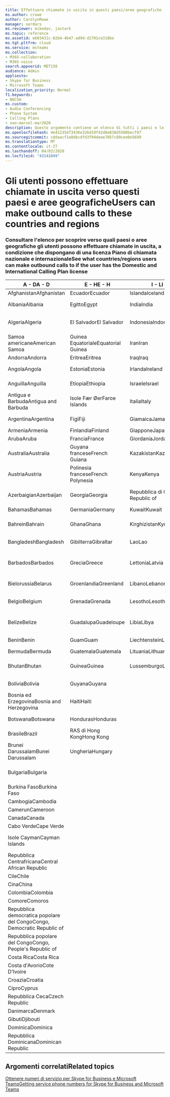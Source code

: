 ```yaml
---
title: Effettuare chiamate in uscita in questi paesi/aree geografiche
ms.author: crowe
author: CarolynRowe
manager: serdars
ms.reviewer: mikedav, jastark
ms.topic: reference
ms.assetid: e603431c-8264-4b47-ad9d-d2701ce318be
ms.tgt.pltfrm: cloud
ms.service: msteams
ms.collection:
- M365-collaboration
- M365-voice
search.appverid: MET150
audience: Admin
appliesto:
- Skype for Business
- Microsoft Teams
localization_priority: Normal
f1.keywords:
- NOCSH
ms.custom:
- Audio Conferencing
- Phone System
- Calling Plans
- seo-marvel-mar2020
description: Questo argomento contiene un elenco di tutti i paesi e le aree geografiche verso cui gli utenti possono effettuare chiamate in uscita se dispongono di un Piano di chiamata.
ms.openlocfilehash: 4e41235473436e326d19f42d8e838d5508becf97
ms.sourcegitcommit: cddaacf1e8dbcdfd3f94deee7057c89cee0e5699
ms.translationtype: MT
ms.contentlocale: it-IT
ms.lasthandoff: 04/03/2020
ms.locfileid: "43141049"
---
```

# <a name="users-can-make-outbound-calls-to-these-countries-and-regions"></a><span data-ttu-id="529d7-103">Gli utenti possono effettuare chiamate in uscita verso questi paesi e aree geografiche</span><span class="sxs-lookup"><span data-stu-id="529d7-103">Users can make outbound calls to these countries and regions</span></span>

### <a name="see-what-countriesregions-users-can-make-outbound-calls-to-if-the-user-has-the-domestic-and-international-calling-plan-license"></a><span data-ttu-id="529d7-104">Consultare l'elenco per scoprire verso quali paesi o aree geografiche gli utenti possono effettuare chiamate in uscita, a condizione che dispongano di una licenza Piano di chiamata nazionale e internazionale</span><span class="sxs-lookup"><span data-stu-id="529d7-104">See what countries/regions users can make outbound calls to if the user has the Domestic and International Calling Plan license</span></span>

|<span data-ttu-id="529d7-105">**A - D**</span><span class="sxs-lookup"><span data-stu-id="529d7-105">**A - D**</span></span>| <span data-ttu-id="529d7-106">**E - H**</span><span class="sxs-lookup"><span data-stu-id="529d7-106">**E - H**</span></span>|<span data-ttu-id="529d7-107">**I - L**</span><span class="sxs-lookup"><span data-stu-id="529d7-107">**I - L**</span></span>|<span data-ttu-id="529d7-108">**M - O**</span><span class="sxs-lookup"><span data-stu-id="529d7-108">**M - O**</span></span>|<span data-ttu-id="529d7-109">**P - S**</span><span class="sxs-lookup"><span data-stu-id="529d7-109">**P - S**</span></span>|<span data-ttu-id="529d7-110">**T - Z**</span><span class="sxs-lookup"><span data-stu-id="529d7-110">**T - Z**</span></span>|
---|---|---|---|---|---|
|<span data-ttu-id="529d7-111">Afghanistan</span><span class="sxs-lookup"><span data-stu-id="529d7-111">Afghanistan</span></span>|<span data-ttu-id="529d7-112">Ecuador</span><span class="sxs-lookup"><span data-stu-id="529d7-112">Ecuador</span></span> |<span data-ttu-id="529d7-113">Islanda</span><span class="sxs-lookup"><span data-stu-id="529d7-113">Iceland</span></span> |<span data-ttu-id="529d7-114">RAS di Macao</span><span class="sxs-lookup"><span data-stu-id="529d7-114">Macau</span></span> |<span data-ttu-id="529d7-115">Pakistan</span><span class="sxs-lookup"><span data-stu-id="529d7-115">Pakistan</span></span> |<span data-ttu-id="529d7-116">Taiwan</span><span class="sxs-lookup"><span data-stu-id="529d7-116">Taiwan</span></span>   |
|<span data-ttu-id="529d7-117">Albania</span><span class="sxs-lookup"><span data-stu-id="529d7-117">Albania</span></span>|<span data-ttu-id="529d7-118">Egitto</span><span class="sxs-lookup"><span data-stu-id="529d7-118">Egypt</span></span> |<span data-ttu-id="529d7-119">India</span><span class="sxs-lookup"><span data-stu-id="529d7-119">India</span></span> |<span data-ttu-id="529d7-120">Macedonia del Nord</span><span class="sxs-lookup"><span data-stu-id="529d7-120">Macedonia</span></span> |<span data-ttu-id="529d7-121">Palau</span><span class="sxs-lookup"><span data-stu-id="529d7-121">Palau</span></span> |<span data-ttu-id="529d7-122">Tagikistan</span><span class="sxs-lookup"><span data-stu-id="529d7-122">Tajikistan</span></span>   |
|<span data-ttu-id="529d7-123">Algeria</span><span class="sxs-lookup"><span data-stu-id="529d7-123">Algeria</span></span>|<span data-ttu-id="529d7-124">El Salvador</span><span class="sxs-lookup"><span data-stu-id="529d7-124">El Salvador</span></span> |<span data-ttu-id="529d7-125">Indonesia</span><span class="sxs-lookup"><span data-stu-id="529d7-125">Indonesia</span></span> |<span data-ttu-id="529d7-126">Malawi</span><span class="sxs-lookup"><span data-stu-id="529d7-126">Malawi</span></span> |<span data-ttu-id="529d7-127">Autorità Palestinese</span><span class="sxs-lookup"><span data-stu-id="529d7-127">Palestinian Authority</span></span> |<span data-ttu-id="529d7-128">Repubblica di Tanzania</span><span class="sxs-lookup"><span data-stu-id="529d7-128">Tanzania, United Republic of</span></span>  |
|<span data-ttu-id="529d7-129">Samoa americane</span><span class="sxs-lookup"><span data-stu-id="529d7-129">American Samoa</span></span>|<span data-ttu-id="529d7-130">Guinea Equatoriale</span><span class="sxs-lookup"><span data-stu-id="529d7-130">Equatorial Guinea</span></span> |<span data-ttu-id="529d7-131">Iran</span><span class="sxs-lookup"><span data-stu-id="529d7-131">Iran</span></span> |<span data-ttu-id="529d7-132">Malaysia</span><span class="sxs-lookup"><span data-stu-id="529d7-132">Malaysia</span></span> |<span data-ttu-id="529d7-133">Panamá</span><span class="sxs-lookup"><span data-stu-id="529d7-133">Panama</span></span> | <span data-ttu-id="529d7-134">Thailandia</span><span class="sxs-lookup"><span data-stu-id="529d7-134">Thailand</span></span>   |
|<span data-ttu-id="529d7-135">Andorra</span><span class="sxs-lookup"><span data-stu-id="529d7-135">Andorra</span></span> |<span data-ttu-id="529d7-136">Eritrea</span><span class="sxs-lookup"><span data-stu-id="529d7-136">Eritrea</span></span> |<span data-ttu-id="529d7-137">Iraq</span><span class="sxs-lookup"><span data-stu-id="529d7-137">Iraq</span></span> |<span data-ttu-id="529d7-138">Mali</span><span class="sxs-lookup"><span data-stu-id="529d7-138">Mali</span></span> |<span data-ttu-id="529d7-139">Paraguay</span><span class="sxs-lookup"><span data-stu-id="529d7-139">Paraguay</span></span> |<span data-ttu-id="529d7-140">Togo</span><span class="sxs-lookup"><span data-stu-id="529d7-140">Togo</span></span>   |
|<span data-ttu-id="529d7-141">Angola</span><span class="sxs-lookup"><span data-stu-id="529d7-141">Angola</span></span> |<span data-ttu-id="529d7-142">Estonia</span><span class="sxs-lookup"><span data-stu-id="529d7-142">Estonia</span></span> |<span data-ttu-id="529d7-143">Irlanda</span><span class="sxs-lookup"><span data-stu-id="529d7-143">Ireland</span></span> |<span data-ttu-id="529d7-144">Malta</span><span class="sxs-lookup"><span data-stu-id="529d7-144">Malta</span></span> |<span data-ttu-id="529d7-145">Perù</span><span class="sxs-lookup"><span data-stu-id="529d7-145">Peru</span></span> | <span data-ttu-id="529d7-146">Trinidad e Tobago</span><span class="sxs-lookup"><span data-stu-id="529d7-146">Trinidad and Tobago</span></span>  |
|<span data-ttu-id="529d7-147">Anguilla</span><span class="sxs-lookup"><span data-stu-id="529d7-147">Anguilla</span></span> |<span data-ttu-id="529d7-148">Etiopia</span><span class="sxs-lookup"><span data-stu-id="529d7-148">Ethiopia</span></span> |<span data-ttu-id="529d7-149">Israele</span><span class="sxs-lookup"><span data-stu-id="529d7-149">Israel</span></span> |<span data-ttu-id="529d7-150">Isole Marshall</span><span class="sxs-lookup"><span data-stu-id="529d7-150">Marshall Islands</span></span> | <span data-ttu-id="529d7-151">Filippine</span><span class="sxs-lookup"><span data-stu-id="529d7-151">Philippines</span></span> | <span data-ttu-id="529d7-152">Turchia</span><span class="sxs-lookup"><span data-stu-id="529d7-152">Turkey</span></span> |
|<span data-ttu-id="529d7-153">Antigua e Barbuda</span><span class="sxs-lookup"><span data-stu-id="529d7-153">Antigua and Barbuda</span></span> | <span data-ttu-id="529d7-154">Isole Fær Øer</span><span class="sxs-lookup"><span data-stu-id="529d7-154">Faroe Islands</span></span> |<span data-ttu-id="529d7-155">Italia</span><span class="sxs-lookup"><span data-stu-id="529d7-155">Italy</span></span> |<span data-ttu-id="529d7-156">Martinica</span><span class="sxs-lookup"><span data-stu-id="529d7-156">Martinique</span></span> |<span data-ttu-id="529d7-157">Polonia</span><span class="sxs-lookup"><span data-stu-id="529d7-157">Poland</span></span> |<span data-ttu-id="529d7-158">Turkmenistan</span><span class="sxs-lookup"><span data-stu-id="529d7-158">Turkmenistan</span></span> |
|<span data-ttu-id="529d7-159">Argentina</span><span class="sxs-lookup"><span data-stu-id="529d7-159">Argentina</span></span>|<span data-ttu-id="529d7-160">Figi</span><span class="sxs-lookup"><span data-stu-id="529d7-160">Fiji</span></span> |<span data-ttu-id="529d7-161">Giamaica</span><span class="sxs-lookup"><span data-stu-id="529d7-161">Jamaica</span></span> |<span data-ttu-id="529d7-162">Mauritius</span><span class="sxs-lookup"><span data-stu-id="529d7-162">Mauritius</span></span> |<span data-ttu-id="529d7-163">Portogallo</span><span class="sxs-lookup"><span data-stu-id="529d7-163">Portugal</span></span> |<span data-ttu-id="529d7-164">Isole Turks e Caicos</span><span class="sxs-lookup"><span data-stu-id="529d7-164">Turks and Caicos</span></span>   |
|<span data-ttu-id="529d7-165">Armenia</span><span class="sxs-lookup"><span data-stu-id="529d7-165">Armenia</span></span> |<span data-ttu-id="529d7-166">Finlandia</span><span class="sxs-lookup"><span data-stu-id="529d7-166">Finland</span></span> |<span data-ttu-id="529d7-167">Giappone</span><span class="sxs-lookup"><span data-stu-id="529d7-167">Japan</span></span> |<span data-ttu-id="529d7-168">Mayotte</span><span class="sxs-lookup"><span data-stu-id="529d7-168">Mayotte</span></span> | <span data-ttu-id="529d7-169">Portorico</span><span class="sxs-lookup"><span data-stu-id="529d7-169">Puerto Rico</span></span> |<span data-ttu-id="529d7-170">Uganda</span><span class="sxs-lookup"><span data-stu-id="529d7-170">Uganda</span></span>  |
|<span data-ttu-id="529d7-171">Aruba</span><span class="sxs-lookup"><span data-stu-id="529d7-171">Aruba</span></span> |<span data-ttu-id="529d7-172">Francia</span><span class="sxs-lookup"><span data-stu-id="529d7-172">France</span></span> |<span data-ttu-id="529d7-173">Giordania</span><span class="sxs-lookup"><span data-stu-id="529d7-173">Jordan</span></span> |<span data-ttu-id="529d7-174">Messico</span><span class="sxs-lookup"><span data-stu-id="529d7-174">Mexico</span></span> |<span data-ttu-id="529d7-175">Qatar</span><span class="sxs-lookup"><span data-stu-id="529d7-175">Qatar</span></span> | <span data-ttu-id="529d7-176">Ucraina</span><span class="sxs-lookup"><span data-stu-id="529d7-176">Ukraine</span></span>   |
|<span data-ttu-id="529d7-177">Australia</span><span class="sxs-lookup"><span data-stu-id="529d7-177">Australia</span></span> |<span data-ttu-id="529d7-178">Guyana francese</span><span class="sxs-lookup"><span data-stu-id="529d7-178">French Guiana</span></span> |<span data-ttu-id="529d7-179">Kazakistan</span><span class="sxs-lookup"><span data-stu-id="529d7-179">Kazakhstan</span></span> |<span data-ttu-id="529d7-180">Micronesia</span><span class="sxs-lookup"><span data-stu-id="529d7-180">Micronesia</span></span> |<span data-ttu-id="529d7-181">Riunione</span><span class="sxs-lookup"><span data-stu-id="529d7-181">Reunion</span></span> |<span data-ttu-id="529d7-182">Emirati Arabi Uniti (E.A.U.)</span><span class="sxs-lookup"><span data-stu-id="529d7-182">United Arab Emirates (U.A.E)</span></span>  |
|<span data-ttu-id="529d7-183">Austria</span><span class="sxs-lookup"><span data-stu-id="529d7-183">Austria</span></span> |<span data-ttu-id="529d7-184">Polinesia francese</span><span class="sxs-lookup"><span data-stu-id="529d7-184">French Polynesia</span></span> |<span data-ttu-id="529d7-185">Kenya</span><span class="sxs-lookup"><span data-stu-id="529d7-185">Kenya</span></span> |<span data-ttu-id="529d7-186">Repubblica di Moldova</span><span class="sxs-lookup"><span data-stu-id="529d7-186">Moldova, Republic of</span></span> |<span data-ttu-id="529d7-187">Romania</span><span class="sxs-lookup"><span data-stu-id="529d7-187">Romania</span></span> |<span data-ttu-id="529d7-188">Regno Unito</span><span class="sxs-lookup"><span data-stu-id="529d7-188">United Kingdom (U.K.)</span></span> |
|<span data-ttu-id="529d7-189">Azerbaigian</span><span class="sxs-lookup"><span data-stu-id="529d7-189">Azerbaijan</span></span> |<span data-ttu-id="529d7-190">Georgia</span><span class="sxs-lookup"><span data-stu-id="529d7-190">Georgia</span></span> |<span data-ttu-id="529d7-191">Repubblica di Corea</span><span class="sxs-lookup"><span data-stu-id="529d7-191">Korea, Republic of</span></span> |<span data-ttu-id="529d7-192">Monaco</span><span class="sxs-lookup"><span data-stu-id="529d7-192">Monaco</span></span> | <span data-ttu-id="529d7-193">Federazione russa</span><span class="sxs-lookup"><span data-stu-id="529d7-193">Russian Federation</span></span> |<span data-ttu-id="529d7-194">Stati Uniti</span><span class="sxs-lookup"><span data-stu-id="529d7-194">United States (U.S.)</span></span>  |
|<span data-ttu-id="529d7-195">Bahamas</span><span class="sxs-lookup"><span data-stu-id="529d7-195">Bahamas</span></span> |<span data-ttu-id="529d7-196">Germania</span><span class="sxs-lookup"><span data-stu-id="529d7-196">Germany</span></span> |<span data-ttu-id="529d7-197">Kuwait</span><span class="sxs-lookup"><span data-stu-id="529d7-197">Kuwait</span></span> |<span data-ttu-id="529d7-198">Mongolia</span><span class="sxs-lookup"><span data-stu-id="529d7-198">Mongolia</span></span> |<span data-ttu-id="529d7-199">Ruanda</span><span class="sxs-lookup"><span data-stu-id="529d7-199">Rwanda</span></span> | <span data-ttu-id="529d7-200">Uruguay</span><span class="sxs-lookup"><span data-stu-id="529d7-200">Uruguay</span></span> |
|<span data-ttu-id="529d7-201">Bahrein</span><span class="sxs-lookup"><span data-stu-id="529d7-201">Bahrain</span></span> |<span data-ttu-id="529d7-202">Ghana</span><span class="sxs-lookup"><span data-stu-id="529d7-202">Ghana</span></span> |<span data-ttu-id="529d7-203">Kirghizistan</span><span class="sxs-lookup"><span data-stu-id="529d7-203">Kyrgyzstan</span></span> |<span data-ttu-id="529d7-204">Montenegro</span><span class="sxs-lookup"><span data-stu-id="529d7-204">Montenegro</span></span> | <span data-ttu-id="529d7-205">Saint Kitts e Nevis</span><span class="sxs-lookup"><span data-stu-id="529d7-205">Saint Kitts and Nevis</span></span> |<span data-ttu-id="529d7-206">Uzbekistan</span><span class="sxs-lookup"><span data-stu-id="529d7-206">Uzbekistan</span></span>  |
|<span data-ttu-id="529d7-207">Bangladesh</span><span class="sxs-lookup"><span data-stu-id="529d7-207">Bangladesh</span></span> |<span data-ttu-id="529d7-208">Gibilterra</span><span class="sxs-lookup"><span data-stu-id="529d7-208">Gibraltar</span></span> |<span data-ttu-id="529d7-209">Lao</span><span class="sxs-lookup"><span data-stu-id="529d7-209">Lao</span></span> |<span data-ttu-id="529d7-210">Montserrat</span><span class="sxs-lookup"><span data-stu-id="529d7-210">Montserrat</span></span> | <span data-ttu-id="529d7-211">Saint Lucia</span><span class="sxs-lookup"><span data-stu-id="529d7-211">Saint Lucia</span></span> |<span data-ttu-id="529d7-212">Città del Vaticano</span><span class="sxs-lookup"><span data-stu-id="529d7-212">Vatican City State</span></span>  |
|<span data-ttu-id="529d7-213">Barbados</span><span class="sxs-lookup"><span data-stu-id="529d7-213">Barbados</span></span> |<span data-ttu-id="529d7-214">Grecia</span><span class="sxs-lookup"><span data-stu-id="529d7-214">Greece</span></span> |<span data-ttu-id="529d7-215">Lettonia</span><span class="sxs-lookup"><span data-stu-id="529d7-215">Latvia</span></span> |<span data-ttu-id="529d7-216">Marocco</span><span class="sxs-lookup"><span data-stu-id="529d7-216">Morocco</span></span> |<span data-ttu-id="529d7-217">Saint Vincent e Grenadine</span><span class="sxs-lookup"><span data-stu-id="529d7-217">Saint Vincent and the Grenadines</span></span> |<span data-ttu-id="529d7-218">Venezuela</span><span class="sxs-lookup"><span data-stu-id="529d7-218">Venezuela</span></span>   |
|<span data-ttu-id="529d7-219">Bielorussia</span><span class="sxs-lookup"><span data-stu-id="529d7-219">Belarus</span></span> |<span data-ttu-id="529d7-220">Groenlandia</span><span class="sxs-lookup"><span data-stu-id="529d7-220">Greenland</span></span> |<span data-ttu-id="529d7-221">Libano</span><span class="sxs-lookup"><span data-stu-id="529d7-221">Lebanon</span></span> |<span data-ttu-id="529d7-222">Mozambico</span><span class="sxs-lookup"><span data-stu-id="529d7-222">Mozambique</span></span> | <span data-ttu-id="529d7-223">San Marino</span><span class="sxs-lookup"><span data-stu-id="529d7-223">San Marino</span></span> |<span data-ttu-id="529d7-224">Vietnam</span><span class="sxs-lookup"><span data-stu-id="529d7-224">Viet Nam</span></span>  |
|<span data-ttu-id="529d7-225">Belgio</span><span class="sxs-lookup"><span data-stu-id="529d7-225">Belgium</span></span> |<span data-ttu-id="529d7-226">Grenada</span><span class="sxs-lookup"><span data-stu-id="529d7-226">Grenada</span></span> |<span data-ttu-id="529d7-227">Lesotho</span><span class="sxs-lookup"><span data-stu-id="529d7-227">Lesotho</span></span> |<span data-ttu-id="529d7-228">Myanmar</span><span class="sxs-lookup"><span data-stu-id="529d7-228">Myanmar</span></span> | <span data-ttu-id="529d7-229">Arabia Saudita</span><span class="sxs-lookup"><span data-stu-id="529d7-229">Saudi Arabia</span></span> | <span data-ttu-id="529d7-230">Isole Vergini Britanniche</span><span class="sxs-lookup"><span data-stu-id="529d7-230">Virgin Islands (British)</span></span> |
|<span data-ttu-id="529d7-231">Belize</span><span class="sxs-lookup"><span data-stu-id="529d7-231">Belize</span></span> |<span data-ttu-id="529d7-232">Guadalupa</span><span class="sxs-lookup"><span data-stu-id="529d7-232">Guadeloupe</span></span> |<span data-ttu-id="529d7-233">Libia</span><span class="sxs-lookup"><span data-stu-id="529d7-233">Libya</span></span> |<span data-ttu-id="529d7-234">Namibia</span><span class="sxs-lookup"><span data-stu-id="529d7-234">Namibia</span></span> |<span data-ttu-id="529d7-235">Senegal</span><span class="sxs-lookup"><span data-stu-id="529d7-235">Senegal</span></span> | <span data-ttu-id="529d7-236">Isole Vergini Americane</span><span class="sxs-lookup"><span data-stu-id="529d7-236">Virgin Islands (U.S.)</span></span>  |
|<span data-ttu-id="529d7-237">Benin</span><span class="sxs-lookup"><span data-stu-id="529d7-237">Benin</span></span> |<span data-ttu-id="529d7-238">Guam</span><span class="sxs-lookup"><span data-stu-id="529d7-238">Guam</span></span> |<span data-ttu-id="529d7-239">Liechtenstein</span><span class="sxs-lookup"><span data-stu-id="529d7-239">Liechtenstein</span></span> |<span data-ttu-id="529d7-240">Nepal</span><span class="sxs-lookup"><span data-stu-id="529d7-240">Nepal</span></span> | <span data-ttu-id="529d7-241">Serbia</span><span class="sxs-lookup"><span data-stu-id="529d7-241">Serbia</span></span> | <span data-ttu-id="529d7-242">Wallis e Futuna</span><span class="sxs-lookup"><span data-stu-id="529d7-242">Wallis and Futuna Islands</span></span>  |
|<span data-ttu-id="529d7-243">Bermuda</span><span class="sxs-lookup"><span data-stu-id="529d7-243">Bermuda</span></span> |<span data-ttu-id="529d7-244">Guatemala</span><span class="sxs-lookup"><span data-stu-id="529d7-244">Guatemala</span></span> |<span data-ttu-id="529d7-245">Lituania</span><span class="sxs-lookup"><span data-stu-id="529d7-245">Lithuania</span></span> |<span data-ttu-id="529d7-246">Paesi Bassi</span><span class="sxs-lookup"><span data-stu-id="529d7-246">Netherlands</span></span> |<span data-ttu-id="529d7-247">Singapore</span><span class="sxs-lookup"><span data-stu-id="529d7-247">Singapore</span></span> |<span data-ttu-id="529d7-248">Yemen</span><span class="sxs-lookup"><span data-stu-id="529d7-248">Yemen</span></span> |
|<span data-ttu-id="529d7-249">Bhutan</span><span class="sxs-lookup"><span data-stu-id="529d7-249">Bhutan</span></span> |<span data-ttu-id="529d7-250">Guinea</span><span class="sxs-lookup"><span data-stu-id="529d7-250">Guinea</span></span> |<span data-ttu-id="529d7-251">Lussemburgo</span><span class="sxs-lookup"><span data-stu-id="529d7-251">Luxembourg</span></span> |<span data-ttu-id="529d7-252">Antille Olandesi</span><span class="sxs-lookup"><span data-stu-id="529d7-252">Netherlands Antilles</span></span> |<span data-ttu-id="529d7-253">Slovacchia</span><span class="sxs-lookup"><span data-stu-id="529d7-253">Slovakia</span></span> |<span data-ttu-id="529d7-254">Zambia</span><span class="sxs-lookup"><span data-stu-id="529d7-254">Zambia</span></span>  |
|<span data-ttu-id="529d7-255">Bolivia</span><span class="sxs-lookup"><span data-stu-id="529d7-255">Bolivia</span></span> |<span data-ttu-id="529d7-256">Guyana</span><span class="sxs-lookup"><span data-stu-id="529d7-256">Guyana</span></span>| |<span data-ttu-id="529d7-257">Nuova Caledonia</span><span class="sxs-lookup"><span data-stu-id="529d7-257">New Caledonia</span></span> |<span data-ttu-id="529d7-258">Slovenia</span><span class="sxs-lookup"><span data-stu-id="529d7-258">Slovenia</span></span> |<span data-ttu-id="529d7-259">Zimbabwe</span><span class="sxs-lookup"><span data-stu-id="529d7-259">Zimbabwe</span></span> |
|<span data-ttu-id="529d7-260">Bosnia ed Erzegovina</span><span class="sxs-lookup"><span data-stu-id="529d7-260">Bosnia and Herzegovina</span></span> |<span data-ttu-id="529d7-261">Haiti</span><span class="sxs-lookup"><span data-stu-id="529d7-261">Haiti</span></span> ||<span data-ttu-id="529d7-262">Nuova Zelanda</span><span class="sxs-lookup"><span data-stu-id="529d7-262">New Zealand</span></span> |<span data-ttu-id="529d7-263">Sudafrica</span><span class="sxs-lookup"><span data-stu-id="529d7-263">South Africa</span></span> | 
|<span data-ttu-id="529d7-264">Botswana</span><span class="sxs-lookup"><span data-stu-id="529d7-264">Botswana</span></span> |<span data-ttu-id="529d7-265">Honduras</span><span class="sxs-lookup"><span data-stu-id="529d7-265">Honduras</span></span> ||<span data-ttu-id="529d7-266">Nicaragua</span><span class="sxs-lookup"><span data-stu-id="529d7-266">Nicaragua</span></span> |<span data-ttu-id="529d7-267">Sud Sudan</span><span class="sxs-lookup"><span data-stu-id="529d7-267">South Sudan</span></span> |
|<span data-ttu-id="529d7-268">Brasile</span><span class="sxs-lookup"><span data-stu-id="529d7-268">Brazil</span></span> |<span data-ttu-id="529d7-269">RAS di Hong Kong</span><span class="sxs-lookup"><span data-stu-id="529d7-269">Hong Kong</span></span> ||<span data-ttu-id="529d7-270">Niger</span><span class="sxs-lookup"><span data-stu-id="529d7-270">Niger</span></span> |<span data-ttu-id="529d7-271">Spagna</span><span class="sxs-lookup"><span data-stu-id="529d7-271">Spain</span></span> | 
|<span data-ttu-id="529d7-272">Brunei Darussalam</span><span class="sxs-lookup"><span data-stu-id="529d7-272">Bunei Darussalam</span></span> |<span data-ttu-id="529d7-273">Ungheria</span><span class="sxs-lookup"><span data-stu-id="529d7-273">Hungary</span></span> ||<span data-ttu-id="529d7-274">Nigeria</span><span class="sxs-lookup"><span data-stu-id="529d7-274">Nigeria</span></span> |<span data-ttu-id="529d7-275">Sri Lanka</span><span class="sxs-lookup"><span data-stu-id="529d7-275">Sri Lanka</span></span> | 
|<span data-ttu-id="529d7-276">Bulgaria</span><span class="sxs-lookup"><span data-stu-id="529d7-276">Bulgaria</span></span> |||<span data-ttu-id="529d7-277">Isole Marianne settentrionali</span><span class="sxs-lookup"><span data-stu-id="529d7-277">Northern Mariana Islands</span></span> |<span data-ttu-id="529d7-278">St. Pierre e Miquelon</span><span class="sxs-lookup"><span data-stu-id="529d7-278">St. Pierre and Miquelon</span></span> |
|<span data-ttu-id="529d7-279">Burkina Faso</span><span class="sxs-lookup"><span data-stu-id="529d7-279">Burkina Faso</span></span> |||<span data-ttu-id="529d7-280">Norvegia</span><span class="sxs-lookup"><span data-stu-id="529d7-280">Norway</span></span> |<span data-ttu-id="529d7-281">Sudan</span><span class="sxs-lookup"><span data-stu-id="529d7-281">Sudan</span></span> |
|<span data-ttu-id="529d7-282">Cambogia</span><span class="sxs-lookup"><span data-stu-id="529d7-282">Cambodia</span></span> |||<span data-ttu-id="529d7-283">Oman</span><span class="sxs-lookup"><span data-stu-id="529d7-283">Oman</span></span> |<span data-ttu-id="529d7-284">Suriname</span><span class="sxs-lookup"><span data-stu-id="529d7-284">Suriname</span></span> | 
|<span data-ttu-id="529d7-285">Camerun</span><span class="sxs-lookup"><span data-stu-id="529d7-285">Cameroon</span></span> ||||<span data-ttu-id="529d7-286">Swaziland</span><span class="sxs-lookup"><span data-stu-id="529d7-286">Swaziland</span></span> |
|<span data-ttu-id="529d7-287">Canada</span><span class="sxs-lookup"><span data-stu-id="529d7-287">Canada</span></span> ||||<span data-ttu-id="529d7-288">Svezia</span><span class="sxs-lookup"><span data-stu-id="529d7-288">Sweden</span></span> | 
|<span data-ttu-id="529d7-289">Cabo Verde</span><span class="sxs-lookup"><span data-stu-id="529d7-289">Cape Verde</span></span> ||||<span data-ttu-id="529d7-290">Svizzera</span><span class="sxs-lookup"><span data-stu-id="529d7-290">Switzerland</span></span> |
|<span data-ttu-id="529d7-291">Isole Cayman</span><span class="sxs-lookup"><span data-stu-id="529d7-291">Cayman Islands</span></span> ||||<span data-ttu-id="529d7-292">Repubblica araba siriana</span><span class="sxs-lookup"><span data-stu-id="529d7-292">Syrian Arab Republic</span></span> |
|<span data-ttu-id="529d7-293">Repubblica Centrafricana</span><span class="sxs-lookup"><span data-stu-id="529d7-293">Central African Republic</span></span> |
|<span data-ttu-id="529d7-294">Cile</span><span class="sxs-lookup"><span data-stu-id="529d7-294">Chile</span></span> |
|<span data-ttu-id="529d7-295">Cina</span><span class="sxs-lookup"><span data-stu-id="529d7-295">China</span></span> |
|<span data-ttu-id="529d7-296">Colombia</span><span class="sxs-lookup"><span data-stu-id="529d7-296">Colombia</span></span> |
|<span data-ttu-id="529d7-297">Comore</span><span class="sxs-lookup"><span data-stu-id="529d7-297">Comoros</span></span> |
|<span data-ttu-id="529d7-298">Repubblica democratica popolare del Congo</span><span class="sxs-lookup"><span data-stu-id="529d7-298">Congo, Democratic Republic of</span></span> |
|<span data-ttu-id="529d7-299">Repubblica popolare del Congo</span><span class="sxs-lookup"><span data-stu-id="529d7-299">Congo, People's Republic of</span></span> |
|<span data-ttu-id="529d7-300">Costa Rica</span><span class="sxs-lookup"><span data-stu-id="529d7-300">Costa Rica</span></span> |
|<span data-ttu-id="529d7-301">Costa d'Avorio</span><span class="sxs-lookup"><span data-stu-id="529d7-301">Cote D'Ivoire</span></span> |
|<span data-ttu-id="529d7-302">Croazia</span><span class="sxs-lookup"><span data-stu-id="529d7-302">Croatia</span></span> |
|<span data-ttu-id="529d7-303">Cipro</span><span class="sxs-lookup"><span data-stu-id="529d7-303">Cyprus</span></span> |
|<span data-ttu-id="529d7-304">Repubblica Ceca</span><span class="sxs-lookup"><span data-stu-id="529d7-304">Czech Republic</span></span> |
|<span data-ttu-id="529d7-305">Danimarca</span><span class="sxs-lookup"><span data-stu-id="529d7-305">Denmark</span></span> |
|<span data-ttu-id="529d7-306">Gibuti</span><span class="sxs-lookup"><span data-stu-id="529d7-306">Djibouti</span></span> |
|<span data-ttu-id="529d7-307">Dominica</span><span class="sxs-lookup"><span data-stu-id="529d7-307">Dominica</span></span> |
|<span data-ttu-id="529d7-308">Repubblica Dominicana</span><span class="sxs-lookup"><span data-stu-id="529d7-308">Dominican Republic</span></span> |

## <a name="related-topics"></a><span data-ttu-id="529d7-309">Argomenti correlati</span><span class="sxs-lookup"><span data-stu-id="529d7-309">Related topics</span></span>

[<span data-ttu-id="529d7-310">Ottenere numeri di servizio per Skype for Business e Microsoft Teams</span><span class="sxs-lookup"><span data-stu-id="529d7-310">Getting service phone numbers for Skype for Business and Microsoft Teams</span></span>](/microsoftteams/getting-service-phone-numbers)

  
 
